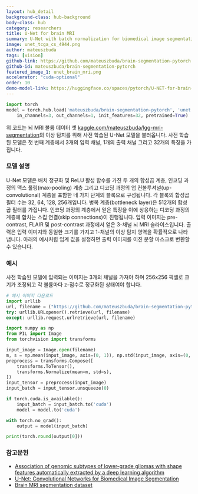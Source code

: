 ```yaml
---
layout: hub_detail
background-class: hub-background
body-class: hub
category: researchers
title: U-Net for brain MRI
summary: U-Net with batch normalization for biomedical image segmentation with pretrained weights for abnormality segmentation in brain MRI
image: unet_tcga_cs_4944.png
author: mateuszbuda
tags: [vision]
github-link: https://github.com/mateuszbuda/brain-segmentation-pytorch
github-id: mateuszbuda/brain-segmentation-pytorch
featured_image_1: unet_brain_mri.png
accelerator: "cuda-optional"
order: 10
demo-model-link: https://huggingface.co/spaces/pytorch/U-NET-for-brain-MRI
---
```


```python
import torch
model = torch.hub.load('mateuszbuda/brain-segmentation-pytorch', 'unet',
    in_channels=3, out_channels=1, init_features=32, pretrained=True)

```

위 코드는 뇌 MRI 볼륨 데이터 셋 [kaggle.com/mateuszbuda/lgg-mri-segmentation](https://www.kaggle.com/mateuszbuda/lgg-mri-segmentation)의 이상 탐지를 위해 사전 학습된 U-Net 모델을 불러옵니다. 
사전 학습된 모델은 첫 번째 계층에서 3개의 입력 채널, 1개의 출력 채널 그리고 32개의 특징을 가집니다.

### 모델 설명

U-Net 모델은 배치 정규화 및 ReLU 활성 함수를 가진 두 개의 합성곱 계층, 인코딩 과정의 맥스 풀링(max-pooling) 계층 그리고 디코딩 과정의 업 컨볼루셔널(up-convolutional) 계층을 포함한 네 가지 단계의 블록으로 구성됩니다.
각 블록의 합성곱 필터 수는 32, 64, 128, 256개입니다.
병목 계층(bottleneck layer)은 512개의 합성곱 필터를 가집니다.
인코딩 과정의 계층에서 얻은 특징을 이에 상응하는 디코딩 과정의 계층에 합치는 스킵 연결(skip connections)이 진행됩니다.
입력 이미지는 pre-contrast, FLAIR 및 post-contrast 과정에서 얻은 3-채널 뇌 MRI 슬라이스입니다.
출력은 입력 이미지와 동일한 크기를 가지고 1-채널의 이상 탐지 영역을 확률적으로 나타냅니다.
아래의 예시처럼 임계 값을 설정하면 출력 이미지를 이진 분할 마스크로 변환할 수 있습니다.

### 예시

사전 학습된 모델에 입력되는 이미지는 3개의 채널을 가져야 하며 256x256 픽셀로 크기가 조정되고 각 볼륨마다 z-점수로 정규화된 상태여야 합니다.

```python
# 예시 이미지 다운로드
import urllib
url, filename = ("https://github.com/mateuszbuda/brain-segmentation-pytorch/raw/master/assets/TCGA_CS_4944.png", "TCGA_CS_4944.png")
try: urllib.URLopener().retrieve(url, filename)
except: urllib.request.urlretrieve(url, filename)
```

```python
import numpy as np
from PIL import Image
from torchvision import transforms

input_image = Image.open(filename)
m, s = np.mean(input_image, axis=(0, 1)), np.std(input_image, axis=(0, 1))
preprocess = transforms.Compose([
    transforms.ToTensor(),
    transforms.Normalize(mean=m, std=s),
])
input_tensor = preprocess(input_image)
input_batch = input_tensor.unsqueeze(0)

if torch.cuda.is_available():
    input_batch = input_batch.to('cuda')
    model = model.to('cuda')

with torch.no_grad():
    output = model(input_batch)

print(torch.round(output[0]))
```

### 참고문헌

- [Association of genomic subtypes of lower-grade gliomas with shape features automatically extracted by a deep learning algorithm](http://arxiv.org/abs/1906.03720)
- [U-Net: Convolutional Networks for Biomedical Image Segmentation](https://arxiv.org/abs/1505.04597)
- [Brain MRI segmentation dataset](https://www.kaggle.com/mateuszbuda/lgg-mri-segmentation)
